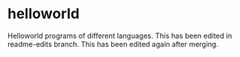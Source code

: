 # helloworld
Helloworld programs of different languages.
This has been edited in readme-edits branch.
This has been edited again after merging.
